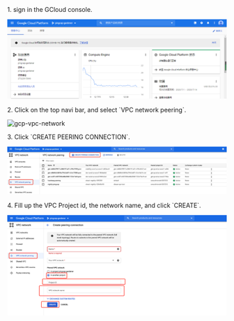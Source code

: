 
<NavColumns>
<NavColumn>
<ColumnTitle>1. sign in the GCloud console. <ColumnTitle>

![gcp-console](/peering/img/gcp-console.png)
</NavColumn>

<NavColumn>
<ColumnTitle>2. Click               on the top navi bar,  and select `VPC network peering`.<ColumnTitle>

![gcp-vpc-network](/peering/img/gcp-vpc-network.png)
</NavColumn>

<NavColumn>
<ColumnTitle>3. Click `CREATE PEERING CONNECTION`.<ColumnTitle>

![creating-peering-button](/peering/img/creating-peering-button.jpg)
</NavColumn>

<NavColumn>
<ColumnTitle>4. Fill up the VPC Project id, the network name, and click `CREATE`.<ColumnTitle>

![create-peering](/peering/img/create-peering.png)
</NavColumn>

</NavColumns>
